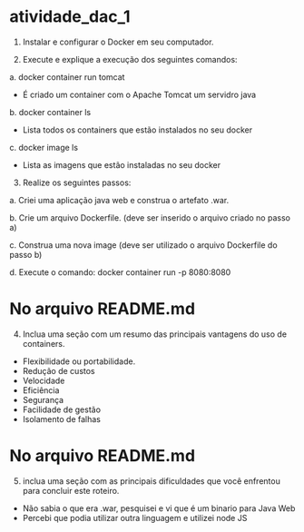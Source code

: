 # atividade_dac_1

1. Instalar e configurar o Docker em seu computador. 

2. Execute e explique a execução dos seguintes comandos: 

a. docker container run tomcat 
  - É criado um container com o Apache Tomcat um servidro java
  
b. docker container ls 
  - Lista todos os containers que estão instalados no seu docker
  
c. docker image ls 
  - Lista as imagens que estão instaladas no seu docker

3. Realize os seguintes passos: 

a. Criei uma aplicação java web e construa o artefato .war. 

b. Crie um arquivo Dockerfile. (deve ser inserido o arquivo criado no passo a) 

c. Construa uma nova image (deve ser utilizado o arquivo Dockerfile do passo b) 

d. Execute o comando: docker container run -p 8080:8080 

 # No arquivo README.md
4. Inclua uma seção com um resumo das principais vantagens do uso de 
containers. 
  - Flexibilidade ou portabilidade.
  - Redução de custos
  - Velocidade
  - Eficiência
  - Segurança
  - Facilidade de gestão
  - Isolamento de falhas
  
 # No arquivo README.md
5. inclua uma seção com as principais dificuldades que você enfrentou para concluir este roteiro.
- Não sabia o que era .war, pesquisei e vi que é um binario para Java Web
- Percebi que podia utilizar outra linguagem e utilizei node JS

